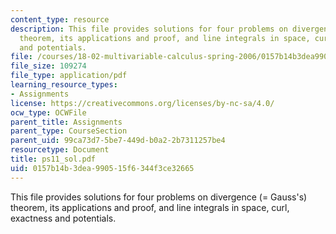 ```yaml
---
content_type: resource
description: This file provides solutions for four problems on divergence (= Gauss's)
  theorem, its applications and proof, and line integrals in space, curl, exactness
  and potentials.
file: /courses/18-02-multivariable-calculus-spring-2006/0157b14b3dea990515f6344f3ce32665_ps11_sol.pdf
file_size: 109274
file_type: application/pdf
learning_resource_types:
- Assignments
license: https://creativecommons.org/licenses/by-nc-sa/4.0/
ocw_type: OCWFile
parent_title: Assignments
parent_type: CourseSection
parent_uid: 99ca73d7-5be7-449d-b0a2-2b7311257be4
resourcetype: Document
title: ps11_sol.pdf
uid: 0157b14b-3dea-9905-15f6-344f3ce32665
---
```

This file provides solutions for four problems on divergence (= Gauss's) theorem, its applications and proof, and line integrals in space, curl, exactness and potentials.